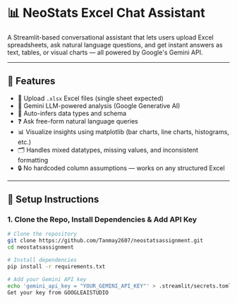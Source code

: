# 📊 NeoStats Excel Chat Assistant

A Streamlit-based conversational assistant that lets users upload Excel spreadsheets, ask natural language questions, and get instant answers as text, tables, or visual charts — all powered by Google's Gemini API.

---

## 🚀 Features

- 📁 Upload `.xlsx` Excel files (single sheet expected)
- 🧠 Gemini LLM-powered analysis (Google Generative AI)
- 🧾 Auto-infers data types and schema
- ❓ Ask free-form natural language queries
- 📊 Visualize insights using matplotlib (bar charts, line charts, histograms, etc.)
- 🗂 Handles mixed datatypes, missing values, and inconsistent formatting
- 🔒 No hardcoded column assumptions — works on any structured Excel

---

## 🔧 Setup Instructions

### 1. Clone the Repo, Install Dependencies & Add API Key

```bash
# Clone the repository
git clone https://github.com/Tanmay2607/neostatsassignment.git
cd neostatsassignment

# Install dependencies
pip install -r requirements.txt

# Add your Gemini API key
echo 'gemini_api_key = "YOUR_GEMINI_API_KEY"' > .streamlit/secrets.toml
Get your key from GOOGLEAISTUDIO
